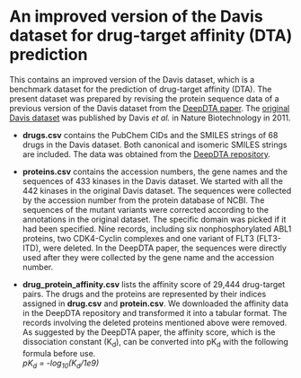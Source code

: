 # An improved version of the Davis dataset for drug-target affinity (DTA) prediction

This contains an improved version of the Davis dataset, which is a benchmark dataset for the prediction of drug-target affinity (DTA). The present dataset was prepared by revising the protein sequence data of a previous version of the Davis dataset from the [DeepDTA paper](https://doi.org/10.1093/bioinformatics/bty593). The [original Davis dataset](https://www.nature.com/articles/nbt.1990) was published by Davis *et al.* in Nature Biotechnology in 2011.

- **drugs.csv** contains the PubChem CIDs and the SMILES strings of 68 drugs in the Davis dataset. Both canonical and isomeric SMILES strings are included. The data was obtained from the [DeepDTA repository](https://github.com/hkmztrk/DeepDTA/tree/master/data/davis).

- **proteins.csv** contains the accession numbers, the gene names and the sequences of 433 kinases in the Davis dataset. We started with all the 442 kinases in the original Davis dataset. The sequences were collected by the accession number from the protein database of NCBI. The sequences of the mutant variants were corrected according to the annotations in the original dataset. The specific domain was picked if it had been specified. Nine records, including six nonphosphorylated ABL1 proteins, two CDK4-Cyclin complexes and one variant of FLT3 (FLT3-ITD), were deleted. In the DeepDTA paper, the sequences were directly used after they were collected by the gene name and the accession number.

- **drug_protein_affinity.csv** lists the affinity score of 29,444 drug-target pairs. The drugs and the proteins are represented by their indices assigned in **drug.csv** and **protein.csv**. We downloaded the affinity data in the DeepDTA repository and transformed it into a tabular format. The records involving the deleted proteins mentioned above were removed. As suggested by the DeepDTA paper, the affinity score, which is the dissociation constant (K<sub>d</sub>), can be converted into pK<sub>d</sub> with the following formula before use.  
*pK<sub>d</sub> = -log<sub>10</sub>(K<sub>d</sub>/1e9)*